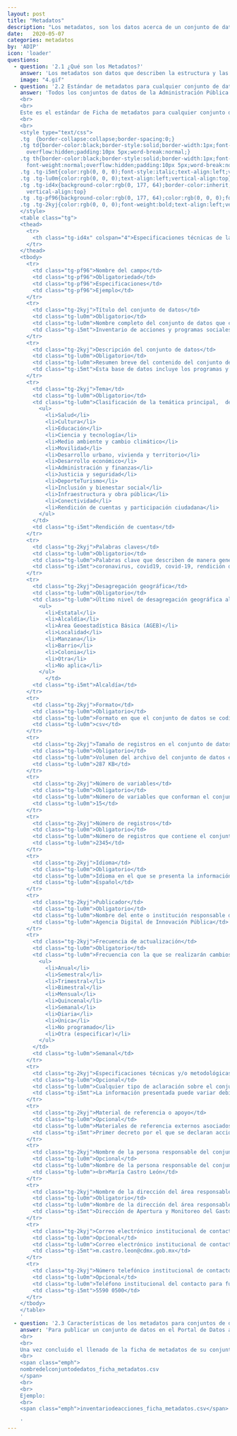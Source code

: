 ```yaml
---
layout: post
title: "Metadatos"
description: "Los metadatos, son los datos acerca de un conjunto de datos. Se leen en una ficha que describimos a continuación."
date:   2020-05-07
categories: metadatos
by: 'ADIP'
icon: 'loader'
questions:
  - question: '2.1 ¿Qué son los Metadatos?'
    answer: 'Los metadatos son datos que describen la estructura y las propiedades de otros datos; sirven para que los usuarios puedan buscar y consultar datos de forma más efectiva y eficiente, así como para la conformación de catálogos de datos.'
    image: "4.gif"
  - question: '2.2 Estándar de metadatos para cualquier conjunto de datos'
    answer: 'Todos los conjuntos de datos de la Administración Pública de la Ciudad de México, sean públicos o no, deben tener sus respectivos metadatos. Dichos metadatos deben cumplir con ciertas características mínimas homologadas, de tal forma que se puedan order de manera sistemática.  
    <br>
    <br>
    Este es el estándar de Ficha de metadatos para cualquier conjunto de datos dentro de la Administración Pública de la Ciudad de México. Puedes descargar la plantilla <a class="url" href="http://ponentesincausa.github.io/politicadedatos/assets/files/plantilla_metadatos_abiertos_V1.xlsx">aquí</a> y seguir las siguientes instrucciones de llenado:
    <br>
    <br>
    <style type="text/css">
    .tg  {border-collapse:collapse;border-spacing:0;}
    .tg td{border-color:black;border-style:solid;border-width:1px;font-family:Arial, sans-serif;font-size:14px;
      overflow:hidden;padding:10px 5px;word-break:normal;}
    .tg th{border-color:black;border-style:solid;border-width:1px;font-family:Arial, sans-serif;font-size:14px;
      font-weight:normal;overflow:hidden;padding:10px 5px;word-break:normal;}
    .tg .tg-i5mt{color:rgb(0, 0, 0);font-style:italic;text-align:left;vertical-align:top}
    .tg .tg-lu0m{color:rgb(0, 0, 0);text-align:left;vertical-align:top}
    .tg .tg-id4x{background-color:rgb(0, 177, 64);border-color:inherit;color:rgb(0, 0, 0);font-weight:bold;text-align:left;
      vertical-align:top}
    .tg .tg-pf96{background-color:rgb(0, 177, 64);color:rgb(0, 0, 0);font-weight:bold;text-align:left;vertical-align:top}
    .tg .tg-2kyj{color:rgb(0, 0, 0);font-weight:bold;text-align:left;vertical-align:top}
    </style>
    <table class="tg">
    <thead>
      <tr>
        <th class="tg-id4x" colspan="4">Especificaciones técnicas de la Ficha Estándar de Metadatos para cualquier conjunto de datos</th>
      </tr>
    </thead>
    <tbody>
      <tr>
        <td class="tg-pf96">Nombre del campo</td>
        <td class="tg-pf96">Obligatoriedad</td>
        <td class="tg-pf96">Especificaciones</td>
        <td class="tg-pf96">Ejemplo</td>
      </tr>
      <tr>
        <td class="tg-2kyj">Título del conjunto de datos</td>
        <td class="tg-lu0m">Obligatorio</td>
        <td class="tg-lu0m">Nombre completo del conjunto de datos que contenga año (o periodo) y lugar de referencia.</td>
        <td class="tg-i5mt">Inventario de acciones y programas sociales implementados durante la pandemia COVID-19 en la Ciudad de México</td>
      </tr>
      <tr>
        <td class="tg-2kyj">Descripción del conjunto de datos</td>
        <td class="tg-lu0m">Obligatorio</td>
        <td class="tg-lu0m">Resumen breve del contenido del conjunto de datos.</td>
        <td class="tg-i5mt">Esta base de datos incluye los programas y acciones sociales de todas las Secretarías de la Ciudad de México que se han puesto en marcha para atender los problemas de la población derivados de la pandemia de COVID-19, a partir de la declaratoria de emergencia sanitaria el 13 de marzo de 2020.</td>
      </tr>
      <tr>
        <td class="tg-2kyj">Tema</td>
        <td class="tg-lu0m">Obligatorio</td>
        <td class="tg-lu0m">Clasificación de la temática principal,  de acuerdo con los siguientes temas:
          <ul>
            <li>Salud</li>
            <li>Cultura</li>
            <li>Educación</li>
            <li>Ciencia y tecnología</li>
            <li>Medio ambiente y cambio climático</li>
            <li>Movilidad</li>
            <li>Desarrollo urbano, vivienda y territorio</li>
            <li>Desarrollo económico</li>
            <li>Administración y finanzas</li>
            <li>Justicia y seguridad</li>
            <li>DeporteTurismo</li>
            <li>Inclusión y bienestar social</li>
            <li>Infraestructura y obra pública</li>
            <li>Conectividad</li>
            <li>Rendición de cuentas y participación ciudadana</li>
          </ul>
        </td>
        <td class="tg-i5mt">Rendición de cuentas</td>
      </tr>
      <tr>
        <td class="tg-2kyj">Palabras claves</td>
        <td class="tg-lu0m">Obligatorio</td>
        <td class="tg-lu0m">Palabras clave que describen de manera general el contenido de los datos, separadas por comas (de 6 a 8 palabras)</td>
        <td class="tg-i5mt">coronavirus, covid19, covid-19, rendición de cuentas, acciones sociales, programas, beneficiarios.</td>
      </tr>
      <tr>
        <td class="tg-2kyj">Desagregación geográfica</td>
        <td class="tg-lu0m">Obligatorio</td>
        <td class="tg-lu0m">Último nivel de desagregación geográfica al que se encuentra referenciada la información del conjunto de datos. Puede ser:
          <ul>
            <li>Estatal</li>
            <li>Alcaldía</li>
            <li>Área Geoestadística Básica (AGEB)</li>
            <li>Localidad</li>
            <li>Manzana</li>
            <li>Barrio</li>
            <li>Colonia</li>
            <li>Otra</li>
            <li>No aplica</li>
          </ul>
            </td>
        <td class="tg-i5mt">Alcaldía</td>
      </tr>
      <tr>
        <td class="tg-2kyj">Formato</td>
        <td class="tg-lu0m">Obligatorio</td>
        <td class="tg-lu0m">Formato en que el conjunto de datos se codifica y almacena en un archivo informático. <br>csv; xlsx; xls; dbf; xml; rdf; shp</td>
        <td class="tg-lu0m">csv</td>
      </tr>
      <tr>
        <td class="tg-2kyj">Tamaño de registros en el conjunto de datos (bytes)</td>
        <td class="tg-lu0m">Obligatorio</td>
        <td class="tg-lu0m">Volumen del archivo del conjunto de datos en unidades de almacenamiento de información.</td>
        <td class="tg-lu0m">287 KB</td>
      </tr>
      <tr>
        <td class="tg-2kyj">Número de variables</td>
        <td class="tg-lu0m">Obligatorio</td>
        <td class="tg-lu0m">Número de variables que conforman el conjunto de datos(columnas).</td>
        <td class="tg-lu0m">15</td>
      </tr>
      <tr>
        <td class="tg-2kyj">Número de registros</td>
        <td class="tg-lu0m">Obligatorio</td>
        <td class="tg-lu0m">Número de registros que contiene el conjunto de datos (filas).</td>
        <td class="tg-lu0m">2345</td>
      </tr>
      <tr>
        <td class="tg-2kyj">Idioma</td>
        <td class="tg-lu0m">Obligatorio</td>
        <td class="tg-lu0m">Idioma en el que se presenta la información en el conjunto de datos.</td>
        <td class="tg-lu0m">Español</td>
      </tr>
      <tr>
        <td class="tg-2kyj">Publicador</td>
        <td class="tg-lu0m">Obligatorio</td>
        <td class="tg-lu0m">Nombre del ente o institución responsable de la publicación del conjunto de datos.</td>
        <td class="tg-lu0m">Agencia Digital de Innovación Pública</td>
      </tr>
      <tr>
        <td class="tg-2kyj">Frecuencia de actualización</td>
        <td class="tg-lu0m">Obligatorio</td>
        <td class="tg-lu0m">Frecuencia con la que se realizarán cambios y/o adiciones a la información contenida en el conjunto de datos. Puede ser:
          <ul>
            <li>Anual</li>
            <li>Semestral</li>
            <li>Trimestral</li>
            <li>Bimestral</li>
            <li>Mensual</li>
            <li>Quincenal</li>
            <li>Semanal</li>
            <li>Diaria</li>
            <li>Única</li>
            <li>No programado</li>
            <li>Otra (especificar)</li>
          </ul>
        </td>
        <td class="tg-lu0m">Semanal</td>
      </tr>
      <tr>
        <td class="tg-2kyj">Especificaciones técnicas y/o metodológicas</td>
        <td class="tg-lu0m">Opcional</td>
        <td class="tg-lu0m">Cualquier tipo de aclaración sobre el conjunto de datos, se describen normas, instrucciones, procedimientos, entre otras cuestiones que pudieran ser relevantes para el manejo de los datos.</td>
        <td class="tg-i5mt">La información presentada puede variar debido a que las dependencias tienen la facultad de implementar cambios en sus acciones sociales para responder de manera inmediata a contingencias o emergencias y tienen un plazo de 15 días hábiles para remitir sus lineamientos de operación al Consejo de Evaluación del Desarrollo Social de la Ciudad de México, en caso de requerir que esas acciones se prolonguen por la emergencia.</td>
      </tr>
      <tr>
        <td class="tg-2kyj">Material de referencia o apoyo</td>
        <td class="tg-lu0m">Opcional</td>
        <td class="tg-lu0m">Materiales de referencia externos asociados al conjunto de datos, como documentos de apoyo técnico, metodológico y/o conceptual (leyes, reglamentos, notas, manuales, etc.). De preferencia se pone la URL de acceso a los materiales, o se envían como archivos adjuntos, junto con el conjunto de datos.</td>
        <td class="tg-i5mt">Primer decreto por el que se declaran acciones extraordinarias en la Ciudad de México para evitar el contagio y propagación del COVID-19.Reglas de Operación del Programa "Fondo para la Inclusión y el Bienestar Social (FINBIS) 2020".</td>
      </tr>
      <tr>
        <td class="tg-2kyj">Nombre de la persona responsable del conjunto de datos</td>
        <td class="tg-lu0m">Opcional</td>
        <td class="tg-lu0m">Nombre de la persona responsable del conjunto de datos</td>
        <td class="tg-lu0m"><br>María Castro León</td>
      </tr>
      <tr>
        <td class="tg-2kyj">Nombre de la dirección del área responsable de la información</td>
        <td class="tg-lu0m">Obligatorio</td>
        <td class="tg-lu0m">Nombre de la dirección del área responsable de la información</td>
        <td class="tg-i5mt">Dirección de Apertura y Monitoreo del Gasto</td>
      </tr>
      <tr>
        <td class="tg-2kyj">Correo electrónico institucional de contacto</td>
        <td class="tg-lu0m">Opcional</td>
        <td class="tg-lu0m">Correo electrónico institucional de contacto para futuras consultas sobre el conjunto de datos.</td>
        <td class="tg-i5mt">m.castro.leon@cdmx.gob.mx</td>
      </tr>
      <tr>
        <td class="tg-2kyj">Número telefónico institucional de contacto</td>
        <td class="tg-lu0m">Opcional</td>
        <td class="tg-lu0m">Teléfono institucional del contacto para futuras consultas sobre el conjunto de datos. Se debe escribir únicamente con números, sin espacios, guiones, paréntesis u otro tipo de caracteres especiales.</td>
        <td class="tg-i5mt">5590 0500</td>
      </tr>
    </tbody>
    </table>
    '
  - question: '2.3 Características de los metadatos para conjuntos de datos que se publican en el Portal de Datos Abiertos'
    answer: 'Para publicar un conjunto de datos en el Portal de Datos abiertos es fundamental que los entes llenen una versión acotada de la ficha estándar. Puedes descargar la plantilla <a href="https://docs.google.com/spreadsheets/d/1uGVxJ5bNQQZ4SKWXOUaJfMsy0rUR6B6ABdGWKxQ0ss4/edit?usp=sharing">aquí</a>.
    <br>
    <br>
    Una vez concluido el llenado de la ficha de metadatos de su conjunto de datos, deben guardarla en formato csv. Este archivo debe tener la siguiente estructura de nombre:
    <br>
    <span class="emph">
    nombredelconjuntodedatos_ficha_metadatos.csv
    </span>
    <br>
    <br>
    Ejemplo:
    <br>
    <span class="emph">inventariodeacciones_ficha_metadatos.csv</span>

    '
---
```

